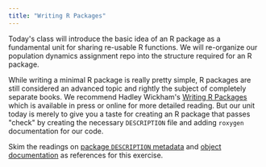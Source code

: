 ```yaml
---
title: "Writing R Packages"
---
```


Today's class will introduce the basic idea of an R package as a fundamental unit for sharing re-usable R functions.  We will re-organize our population dynamics assignment repo into the structure required for an R package.

While writing a minimal R package is really pretty simple, R packages are still considered an advanced topic and rightly the subject of completely separate books.  We recommend Hadley Wickham's [Writing R Packages](http://r-pkgs.had.co.nz/) which is available in press or online for more detailed reading.  But our unit today is merely to give you a taste for creating an R package that passes "check" by creating the necessary `DESCRIPTION` file and adding `roxygen` documentation for our code.  

Skim the readings on [package `DESCRIPTION` metadata](http://r-pkgs.had.co.nz/description.html) and [object documentation](http://r-pkgs.had.co.nz/man.html) as references for this exercise.  